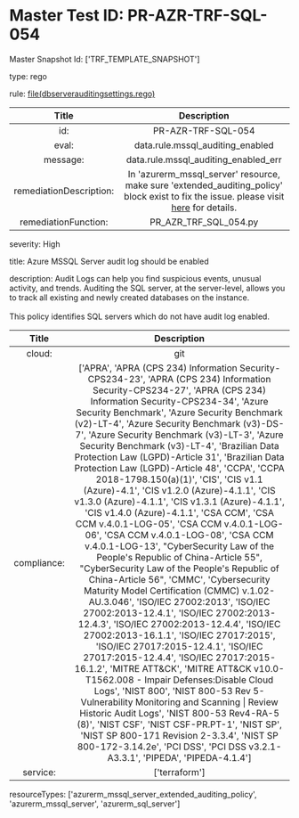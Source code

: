 



# Master Test ID: PR-AZR-TRF-SQL-054


Master Snapshot Id: ['TRF_TEMPLATE_SNAPSHOT']

type: rego

rule: [file(dbserverauditingsettings.rego)]  
  
  
  
  

|Title|Description|
| :---: | :---: |
|id: |PR-AZR-TRF-SQL-054|
|eval: |data.rule.mssql_auditing_enabled|
|message: |data.rule.mssql_auditing_enabled_err|
|remediationDescription: |In 'azurerm_mssql_server' resource, make sure 'extended_auditing_policy' block exist to fix the issue. please visit <a href='https://registry.terraform.io/providers/hashicorp/azurerm/latest/docs/resources/mssql_server#extended_auditing_policy' target='_blank'>here</a> for details.|
|remediationFunction: |PR_AZR_TRF_SQL_054.py|


severity: High

title: Azure MSSQL Server audit log should be enabled

description: Audit Logs can help you find suspicious events, unusual activity, and trends. Auditing the SQL server, at the server-level, allows you to track all existing and newly created databases on the instance.<br><br>This policy identifies SQL servers which do not have audit log enabled.  
  
  

|Title|Description|
| :---: | :---: |
|cloud: |git|
|compliance: |['APRA', 'APRA (CPS 234) Information Security-CPS234-23', 'APRA (CPS 234) Information Security-CPS234-27', 'APRA (CPS 234) Information Security-CPS234-34', 'Azure Security Benchmark', 'Azure Security Benchmark (v2)-LT-4', 'Azure Security Benchmark (v3)-DS-7', 'Azure Security Benchmark (v3)-LT-3', 'Azure Security Benchmark (v3)-LT-4', 'Brazilian Data Protection Law (LGPD)-Article 31', 'Brazilian Data Protection Law (LGPD)-Article 48', 'CCPA', 'CCPA 2018-1798.150(a)(1)', 'CIS', 'CIS v1.1 (Azure)-4.1', 'CIS v1.2.0 (Azure)-4.1.1', 'CIS v1.3.0 (Azure)-4.1.1', 'CIS v1.3.1 (Azure)-4.1.1', 'CIS v1.4.0 (Azure)-4.1.1', 'CSA CCM', 'CSA CCM v.4.0.1-LOG-05', 'CSA CCM v.4.0.1-LOG-06', 'CSA CCM v.4.0.1-LOG-08', 'CSA CCM v.4.0.1-LOG-13', "CyberSecurity Law of the People's Republic of China-Article 55", "CyberSecurity Law of the People's Republic of China-Article 56", 'CMMC', 'Cybersecurity Maturity Model Certification (CMMC) v.1.02-AU.3.046', 'ISO/IEC 27002:2013', 'ISO/IEC 27002:2013-12.4.1', 'ISO/IEC 27002:2013-12.4.3', 'ISO/IEC 27002:2013-12.4.4', 'ISO/IEC 27002:2013-16.1.1', 'ISO/IEC 27017:2015', 'ISO/IEC 27017:2015-12.4.1', 'ISO/IEC 27017:2015-12.4.4', 'ISO/IEC 27017:2015-16.1.2', 'MITRE ATT&CK', 'MITRE ATT&CK v10.0-T1562.008 - Impair Defenses:Disable Cloud Logs', 'NIST 800', 'NIST 800-53 Rev 5-Vulnerability Monitoring and Scanning \| Review Historic Audit Logs', 'NIST 800-53 Rev4-RA-5 (8)', 'NIST CSF', 'NIST CSF-PR.PT-1', 'NIST SP', 'NIST SP 800-171 Revision 2-3.3.4', 'NIST SP 800-172-3.14.2e', 'PCI DSS', 'PCI DSS v3.2.1-A3.3.1', 'PIPEDA', 'PIPEDA-4.1.4']|
|service: |['terraform']|


resourceTypes: ['azurerm_mssql_server_extended_auditing_policy', 'azurerm_mssql_server', 'azurerm_sql_server']


[file(dbserverauditingsettings.rego)]: https://github.com/prancer-io/prancer-compliance-test/tree/master/azure/terraform/dbserverauditingsettings.rego

